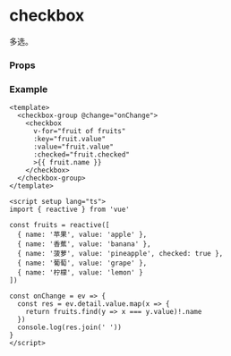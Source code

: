 # checkbox

多选。

### Props

<Props :data="props" />

### Example

```vue
<template>
  <checkbox-group @change="onChange">
    <checkbox
      v-for="fruit of fruits"
      :key="fruit.value"
      :value="fruit.value"
      :checked="fruit.checked"
      >{{ fruit.name }}
    </checkbox>
  </checkbox-group>
</template>

<script setup lang="ts">
import { reactive } from 'vue'

const fruits = reactive([
  { name: '苹果', value: 'apple' },
  { name: '香蕉', value: 'banana' },
  { name: '菠萝', value: 'pineapple', checked: true },
  { name: '葡萄', value: 'grape' },
  { name: '柠檬', value: 'lemon' }
])

const onChange = ev => {
  const res = ev.detail.value.map(x => {
    return fruits.find(y => x === y.value)!.name
  })
  console.log(res.join(' '))
}
</script>
```

<script setup>
import Props from '/@theme/components/Props.vue'

const props = [
    {
        name: "value", 
        type: "string",
        default: "",
        required: false, 
        desc: `选中时触发 <a href="./checkbox-group.html">checkbox-group</a> 的 change 事件，并携带此 value`, 
        version: "0.1.0"
    },
     {
        name: "checked", 
        type: "boolean",
        default: "false",
        required: false, 
        desc:"当前是否选中，可用来设置默认选中", 
        version: "0.1.0"
    },
    {
        name: "color", 
        type:"string",
        default: "#1989fa",
        required: false, 
        desc:"颜色", 
        version: "0.1.0"
    },
    {
        name: "disabled", 
        type:"boolean",
        default: "false",
        required: false, 
        desc:"是否禁用", 
        version: "0.1.0"
    },
]

</script>
